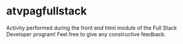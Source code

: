 # atvpagfullstack
Activity performed during the front end html module of the Full Stack Developer program!
Feel free to give any constructive feedback.

